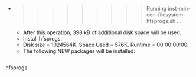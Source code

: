 * >>>>>>>>> Running inst-min-con-filesystem-hfsprogs.sh ...
  * After this operation, 398 kB of additional disk space will be used.
  * Install hfsprogs.
  * Disk size = 1024564K. Space Used = 576K. Runtime = 00:00:00:00.
  * The following NEW packages will be installed:
  ```bash
hfsprogs
  ```
